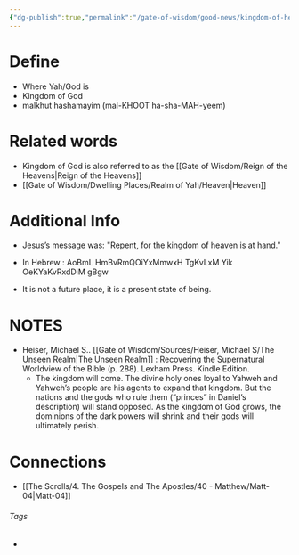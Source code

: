 ```yaml
---
{"dg-publish":true,"permalink":"/gate-of-wisdom/good-news/kingdom-of-heaven/","tags":["#GateWisdom","#KingdomofHeaven","#GoodNews","#K","#H"]}
---
```


# Define
- Where Yah/God is
- Kingdom of God
- malkhut hashamayim (mal-KHOOT ha-sha-MAH-yeem)
# Related words
- Kingdom of God is also referred to as the [[Gate of Wisdom/Reign of the Heavens\|Reign of the Heavens]]
- [[Gate of Wisdom/Dwelling Places/Realm of Yah/Heaven\|Heaven]]

# Additional Info
- Jesus’s message was: "Repent, for the kingdom of heaven is at hand." 

- In Hebrew : AoBmL HmBvRmQOiYxMmwxH TgKvLxM Yik OeKYaKvRxdDiM gBgw

- It is not a future place, it is a present state of being.

# NOTES
- Heiser, Michael S.. [[Gate of Wisdom/Sources/Heiser, Michael S/The Unseen Realm\|The Unseen Realm]] : Recovering the Supernatural Worldview of the Bible (p. 288). Lexham Press. Kindle Edition. 
	- The kingdom will come. The divine holy ones loyal to Yahweh and Yahweh’s people are his agents to expand that kingdom. But the nations and the gods who rule them (“princes” in Daniel’s description) will stand opposed. As the kingdom of God grows, the dominions of the dark powers will shrink and their gods will ultimately perish.


# Connections
- [[The Scrolls/4. The Gospels and The Apostles/40 - Matthew/Matt-04\|Matt-04]]

###### Tags
-